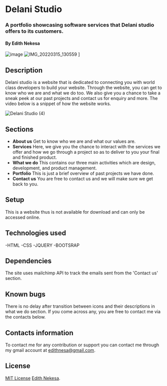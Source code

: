 # Delani Studio


### A portfolio showcasing software services that Delani studio offers to its customers.
#### By **Edith Nekesa**

![image](https://user-images.githubusercontent.com/32816069/158273612-9cc84d5d-799e-494b-989a-914c8f5d5fa5.png)              ![IMG_20220315_130559](https://user-images.githubusercontent.com/32816069/158370957-c6997738-eb76-4e9f-9658-2ca30a29e6e1.jpg)
]

## Description
Delani studio is a website that is dedicated to connecting you with world class developers to build your website. Through the website, you can get to know who we are and what we do too. We also give you a chance to take a sneak peek at our past projects and contact us for enquiry and more. The video below is a snippet of how the website works.

![Delani Studio (4)](https://user-images.githubusercontent.com/32816069/158276274-32d73290-264e-42eb-a5f8-fb9703742287.gif)

## Sections
* **About us**
Get to know who we are and what our values are.
* **Services**
Here, we give you the chance to interact with the services we offer and how we go through a project so as to deliver to you your final and finished product.
* **What we do**
This contains our three main activities which are design, development, and product management.
* **Portfolio**
This is just a brief overview of past projects we have done.
* **Contact us**
You are free to contact us and we will make sure we get back to you.

## Setup
This is a website thus is not available for download and can only be accessed online.

## Technologies used
-HTML
-CSS
-JQUERY
-BOOTSRAP

## Dependencies
The site uses mailchimp API to track the emails sent from the 'Contact us' section.

## Known bugs
There is no delay after transition between icons and their descriptions in what we do section.
If you come across any, you are free to contact me via the contacts below.

## Contacts information
To contact me for any contribution or support you can contact me through my gmail account at edithnesa@gmail.com.

## License
[MIT License](https://github.com/Edith-guru/Delani-studio/main/LICENSE) [Edith Nekesa](https://www.linkedin.com/in/edith-kesa-b84a7a142/).
